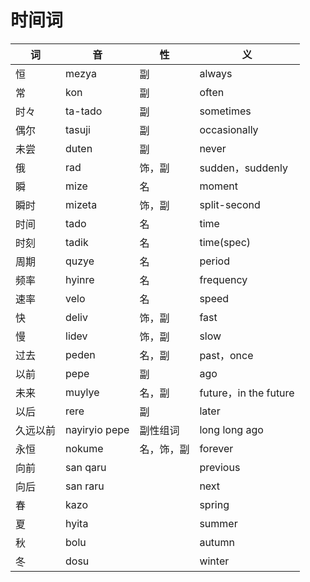 # 时间词

|词|音|性|义|
|-|-|-|-|
|恒|mezya|副|always|
|常|kon|副|often|
|时々|ta-tado|副|sometimes|
|偶尔|tasuji|副|occasionally|
|未尝|duten|副|never|
|俄|rad|饰，副|sudden，suddenly|
|瞬|mize|名|moment|
|瞬时|mizeta|饰，副|split-second|
|时间|tado|名|time|
|时刻|tadik|名|time(spec)|
|周期|quzye|名|period|
|频率|hyinre|名|frequency|
|速率|velo|名|speed|
|快|deliv|饰，副|fast|
|慢|lidev|饰，副|slow|
|过去|peden|名，副|past，once|
|以前|pepe|副|ago|
|未来|muylye|名，副|future，in the future|
|以后|rere|副|later|
|久远以前|nayiryio pepe|副性组词|long long ago|
|永恒|nokume|名，饰，副|forever|
|向前|san qaru||previous|
|向后|san raru||next|
|春|kazo||spring|
|夏|hyita||summer|
|秋|bolu||autumn|
|冬|dosu||winter|